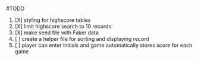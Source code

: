 #TODO
1. [X] styling for highscore tables
1. [X] limit highscore search to 10 records
1. [X] make seed file with Faker data
1. [ ] create a helper file for sorting and displaying record
1. [ ] player can enter initials and game automatically stores score for each game
